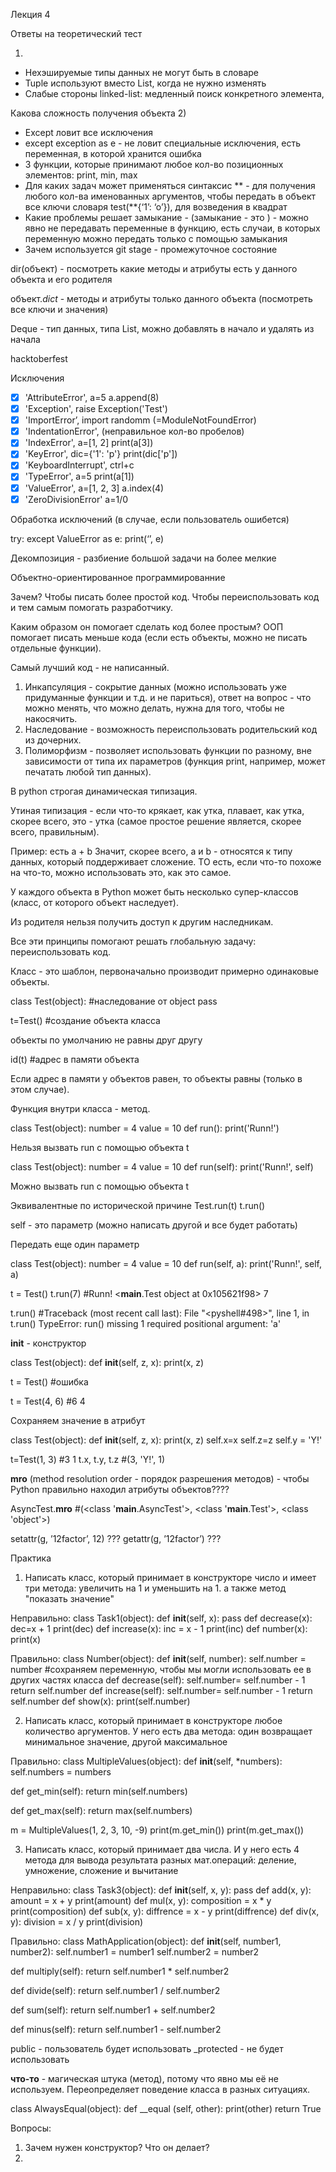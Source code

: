 Лекция 4 

Ответы на теоретический тест

1)
- Нехэшируемые типы данных не могут быть в словаре
- Tuple используют вместо List, когда не нужно изменять
- Слабые стороны linked-list: медленный поиск конкретного элемента, 

Какова сложность получения объекта 
2)
- Except ловит все исключения
- except exception as e - не ловит специальные исключения, есть переменная, в которой хранится ошибка
- 3 функции, которые принимают любое кол-во позиционных элементов: print, min, max
- Для каких задач может применяться синтаксис ** - для получения любого кол-ва именованных аргументов, чтобы передать в объект все ключи словаря test(**{‘1’: ‘o’}), для возведения в квадрат
- Какие проблемы решает замыкание - (замыкание - это ) - можно явно не передавать переменные в функцию, есть случаи, в которых переменную можно передать только с помощью замыкания
- Зачем используется git stage - промежуточное состояние

dir(объект) - посмотреть какие методы и атрибуты есть у данного объекта и его родителя

объект._dict_ - методы и атрибуты только данного объекта (посмотреть все ключи и значения)

Deque - тип данных, типа List, можно добавлять в начало и удалять из начала

hacktoberfest

Исключения

- [x] 'AttributeError', 
a=5
a.append(8)
- [x] 'Exception',
raise Exception('Test')
- [x] 'ImportError’,
import randomm (=ModuleNotFoundError)
- [x] 'IndentationError', (неправильное кол-во пробелов)
- [x] 'IndexError',
a=[1, 2]
print(a[3])
- [x] 'KeyError',
dic={'1': 'p'}
print(dic['p'])
- [x] 'KeyboardInterrupt',
ctrl+c
- [x] 'TypeError',
a=5
print(a[1])
- [x] 'ValueError',
a=[1, 2, 3]
a.index(4)
- [x] 'ZeroDivisionError'
a=1/0

Обработка исключений (в случае, если пользователь ошибется)

try:
except ValueError as e:
print(‘’, e)

Декомпозиция - разбиение большой задачи на более мелкие

Объектно-ориентированное программированние

Зачем? Чтобы писать более простой код. Чтобы переиспользовать код и тем самым помогать разработчику.

Каким образом он помогает сделать код более простым? ООП помогает писать меньше кода (если есть объекты, можно не писать отдельные функции).

Самый лучший код - не написанный.

1. Инкапсуляция - сокрытие данных (можно использовать уже придуманные функции и т.д. и не париться), ответ на вопрос - что можно менять, что можно делать, нужна для того, чтобы не накосячить.
2. Наследование - возможность переиспользовать родительский код из дочерних.
3. Полиморфизм - позволяет использовать функции по разному, вне зависимости от типа их параметров (функция print, например, может печатать любой тип данных).

В python строгая динамическая типизация.

Утиная типизация - если что-то крякает, как утка, плавает, как утка, скорее всего, это - утка (самое простое решение является, скорее всего, правильным).

Пример:
есть a + b
Значит, скорее всего, a и b - относятся к типу данных, который поддерживает сложение.
ТО есть, если что-то похоже на что-то, можно использовать это, как это самое.

У каждого объекта в Python может быть несколько супер-классов (класс, от которого объект наследует). 

Из родителя нельзя получить доступ к другим наследникам.

Все эти принципы помогают решать глобальную задачу: переиспользовать код.

Класс - это шаблон, первоначально производит примерно одинаковые объекты. 

class Test(object): #наследование от object
pass

t=Test() #создание объекта класса

объекты по умолчанию не равны друг другу

id(t) #адрес в памяти объекта

Если адрес в памяти у объектов равен, то объекты равны (только в этом случае).

Функция внутри класса - метод.

class Test(object):
number = 4
value = 10
def run():
print('Runn!')

Нельзя вызвать run с помощью объекта t

class Test(object):
number = 4
value = 10
def run(self):
print('Runn!', self)

Можно вызвать run с помощью объекта t

Эквивалентные по исторической причине
Test.run(t)
t.run()

self - это параметр (можно написать другой и все будет работать)

Передать еще один параметр 

class Test(object):
number = 4
value = 10
def run(self, a):
print('Runn!',
self, a)

t = Test()
t.run(7) #Runn! <__main__.Test object at 0x105621f98> 7

t.run() #Traceback (most recent call last):
File "<pyshell#498>", line 1, in <module>
t.run()
TypeError: run() missing 1 required positional argument: 'a'

__init__ - конструктор

class Test(object):
def __init__(self, z, x):
print(x, z)

t = Test() #ошибка

t = Test(4, 6) #6 4

Сохраняем значение в атрибут 

class Test(object):
def __init__(self, z, x):
print(x, z)
self.x=x
self.z=z
self.y = 'Y!'

t=Test(1, 3) #3 1
t.x, t.y, t.z #(3, 'Y!', 1)

__mro__ (method resolution order - порядок разрешения методов) - чтобы Python правильно находил атрибуты объектов???? 

AsyncTest.__mro__ #(<class '__main__.AsyncTest'>, <class '__main__.Test'>, <class 'object'>)

setattr(g, ’12factor’, 12) ???
getattr(g, ’12factor’) ???

Практика

1. Написать класс, который принимает в конструкторе число и имеет три метода: увеличить на 1 и уменьшить на 1. а также метод "показать значение"

Неправильно:
class Task1(object):
def __init__(self, x):
pass
def decrease(x):
dec=x + 1
print(dec)
def increase(x):
inc = x - 1
print(inc)
def number(x):
print(x)

Правильно:
class Number(object):
def __init__(self, number):
self.number = number #сохраняем переменную, чтобы мы могли использовать ее в других частях класса
def decrease(self):
self.number= self.number - 1
return self.number
def increase(self):
self.number= self.number - 1
return self.number
def show(x):
print(self.number)

2. Написать класс, который принимает в конструкторе любое количество аргументов. У него есть два метода: один возвращает минимальное значение, другой максимальное

Правильно:
class MultipleValues(object):
def __init__(self, *numbers):
self.numbers = numbers

def get_min(self):
return min(self.numbers)

def get_max(self):
return max(self.numbers)

m = MultipleValues(1, 2, 3, 10, -9)
print(m.get_min())
print(m.get_max())

3. Написать класс, который принимает два числа. И у него есть 4 метода для вывода результата разных мат.операций: деление, умножение, сложение и вычитание

Неправильно:
class Task3(object):
def __init__(self, x, y):
pass
def add(x, y):
amount = x + y
print(amount)
def mul(x, y):
composition = x * y
print(composition)
def sub(x, y):
diffrence = x - y
print(diffrence)
def div(x, y):
division = x / y
print(division)

Правильно:
class MathApplication(object):
def __init__(self, number1, number2):
self.number1 = number1
self.number2 = number2

def multiply(self):
return self.number1 * self.number2

def divide(self):
return self.number1 / self.number2

def sum(self):
return self.number1 + self.number2

def minus(self):
return self.number1 - self.number2

public - пользователь будет использовать
_protected - не будет использовать

__что-то__ - магическая штука (метод), потому что явно мы её не используем.
Переопределяет поведение класса в разных ситуациях.

class AlwaysEqual(object):
def __equal (self, other):
print(other)
return True

Вопросы:
1. Зачем нужен конструктор? Что он делает?
2.
